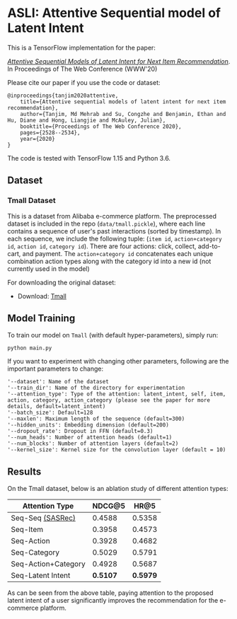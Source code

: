 # ASLI: Attentive Sequential model of Latent Intent

This is a TensorFlow implementation for the paper:

*[Attentive Sequential Models of Latent Intent
for Next Item Recommendation](https://dl.acm.org/doi/pdf/10.1145/3366423.3380002)*. In Proceedings of The Web Conference (WWW'20)

Please cite our paper if you use the code or dataset:

    @inproceedings{tanjim2020attentive,
        title={Attentive sequential models of latent intent for next item recommendation},
        author={Tanjim, Md Mehrab and Su, Congzhe and Benjamin, Ethan and Hu, Diane and Hong, Liangjie and McAuley, Julian},
        booktitle={Proceedings of The Web Conference 2020},
        pages={2528--2534},
        year={2020}
    }


The code is tested with TensorFlow 1.15 and Python 3.6.

## Dataset

### Tmall Dataset

This is a dataset from Alibaba e-commerce platform. The preprocessed dataset is included in the repo (`data/tmall.pickle`), where each line contains a sequence of user's past interactions (sorted by timestamp). In each sequence, we include the following tuple: (`item id`, `action+category id`, `action id`, `category id`). There are four actions: click, collect,  add-to-cart, and payment. The `action+category id` concatenates each unique combination action types along with the category id into a new id (not currently used in the model)

For downloading the original dataset:   

* Download: [Tmall](https://tianchi.aliyun.com/dataset/46)
  

## Model Training

To train our model on `Tmall` (with default hyper-parameters), simply run: 

```
python main.py 
```

If you want to experiment with changing other parameters, following are the important parameters to change:

```
'--dataset': Name of the dataset
'--train_dir': Name of the directory for experimentation
'--attention_type': Type of the attention: latent_intent, self, item, action, category, action_category (please see the paper for more details, default=latent_intent)
'--batch_size': Default=128
'--maxlen': Maximum length of the sequence (default=300)
'--hidden_units': Embedding dimension (default=200)
'--dropout_rate': Dropout in FFN (default=0.3) 
'--num_heads': Number of attention heads (default=1)
'--num_blocks': Number of attention layers (default=2) 
'--kernel_size': Kernel size for the convolution layer (default = 10)
```

## Results

On the Tmall dataset, below is an ablation study of different attention types:

| Attention Type     |  NDCG@5 |  HR@5 | 
|--------------------|--------------|-------------|
| Seq-Seq [(SASRec)](https://github.com/kang205/SASRec)    | 0.4588      | 0.5358      | 
| Seq-Item            | 0.3958       | 0.4573      | 
| Seq-Action          | 0.3928      |  0.4682      | 
| Seq-Category        | 0.5029     | 0.5791    | 
| Seq-Action+Category        |  0.4928     | 0.5687   | 
| Seq-Latent Intent   | **0.5107**   | **0.5979**  | 

As can be seen from the above table, paying attention to the proposed latent intent of a user significantly improves the recommendation for the e-commerce platform. 
